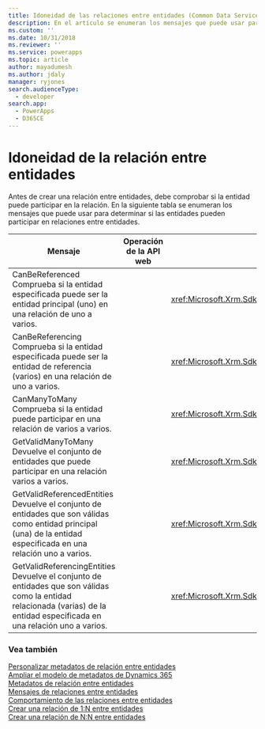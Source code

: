 ```yaml
---
title: Idoneidad de las relaciones entre entidades (Common Data Service para aplicaciones) | MicrosoftDocs
description: En el artículo se enumeran los mensajes que puede usar para determinar si las entidades pueden participar en relaciones entre entidades.
ms.custom: ''
ms.date: 10/31/2018
ms.reviewer: ''
ms.service: powerapps
ms.topic: article
author: mayadumesh
ms.author: jdaly
manager: ryjones
search.audienceType:
  - developer
search.app:
  - PowerApps
  - D365CE
---
```

# <a name="entity-relationship-eligibility"></a>Idoneidad de la relación entre entidades

Antes de crear una relación entre entidades, debe comprobar si la entidad puede participar en la relación. En la siguiente tabla se enumeran los mensajes que puede usar para determinar si las entidades pueden participar en relaciones entre entidades.  
  
|Mensaje|Operación de la API web|Ensamblado del SDK|  
|-------------|-----------------|----------------|  
|CanBeReferenced</br>Comprueba si la entidad especificada puede ser la entidad principal (uno) en una relación de uno a varios.|<xref href="Microsoft.Dynamics.CRM.CanBeReferenced?text=CanBeReferenced Action" />|<xref:Microsoft.Xrm.Sdk.Messages.CanBeReferencedRequest>|  
|CanBeReferencing</br>Comprueba si la entidad especificada puede ser la entidad de referencia (varios) en una relación de uno a varios.|<xref href="Microsoft.Dynamics.CRM.CanBeReferencing?text=CanBeReferencing Action" />|<xref:Microsoft.Xrm.Sdk.Messages.CanBeReferencingRequest>|  
|CanManyToMany</br>Comprueba si la entidad puede participar en una relación de varios a varios.|<xref href="Microsoft.Dynamics.CRM.CanManyToMany?text=CanManyToMany Action" />|<xref:Microsoft.Xrm.Sdk.Messages.CanManyToManyRequest>|  
|GetValidManyToMany</br>Devuelve el conjunto de entidades que puede participar en una relación varios a varios.|<xref href="Microsoft.Dynamics.CRM.GetValidManyToMany?text=GetValidManyToMany Function" />|<xref:Microsoft.Xrm.Sdk.Messages.GetValidManyToManyRequest>|  
|GetValidReferencedEntities</br>Devuelve el conjunto de entidades que son válidas como entidad principal (una) de la entidad especificada en una relación uno a varios.|<xref href="Microsoft.Dynamics.CRM.GetValidReferencedEntities?text=GetValidReferencedEntities Function" />|<xref:Microsoft.Xrm.Sdk.Messages.GetValidReferencedEntitiesRequest>|  
|GetValidReferencingEntities</br>Devuelve el conjunto de entidades que son válidas como la entidad relacionada (varias) de la entidad especificada en una relación uno a varios.|<xref href="Microsoft.Dynamics.CRM.GetValidReferencingEntities?text=GetValidReferencingEntities Function" />|<xref:Microsoft.Xrm.Sdk.Messages.GetValidReferencingEntitiesRequest>|  
  
### <a name="see-also"></a>Vea también  
 [Personalizar metadatos de relación entre entidades](/dynamics365/customer-engagement/developer/customize-entity-relationship-metadata)   
 [Ampliar el modelo de metadatos de Dynamics 365](/dynamics365/customer-engagement/developer/org-service/use-organization-service-metadata)   
 [Metadatos de relación entre entidades](/dynamics365/customer-engagement/developer/customize-entity-relationship-metadata)   
 [Mensajes de relaciones entre entidades](entity-relationship-metadata-messages.md)   
 [Comportamiento de las relaciones entre entidades](/dynamics365/customer-engagement/developer/entity-relationship-behavior)   
 [Crear una relación de 1:N entre entidades](/dynamics365/customer-engagement/developer/org-service/create-retrieve-entity-relationships#BKMK_Create1NEntityRelationship)   
 [Crear una relación de N:N entre entidades](/dynamics365/customer-engagement/developer/org-service/create-retrieve-entity-relationships#BKMK_CreateNNEntityRelationship)
